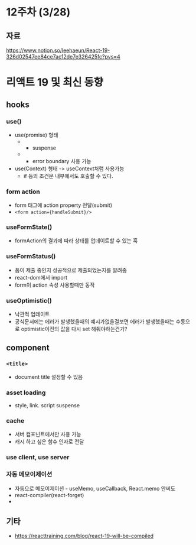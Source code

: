 # 12주차 (3/28)

## 자료

https://www.notion.so/leehaeun/React-19-326d02547ee84ce7ac12de7e326425fc?pvs=4

# 리액트 19 및 최신 동향

## hooks

### use()

- use(promise) 형태
  - + suspense
  - + error boundary 사용 가능
- use(Context) 형태 -> useContext처럼 사용가능
  - if 등의 조건문 내부에서도 호출할 수 있다.

### form action

- form 태그에 action property 전달(submit)
- `<form action={handleSubmit}/>`

### useFormState()

- formAction의 결과에 따라 상태를 업데이트할 수 있는 훅

### useFormStatus()

- 폼이 제출 중인지 성공적으로 제출되었는지를 알려줌
- react-dom에서 import
- form이 action 속성 사용할때만 동작

### useOptimistic()

- 낙관적 업데이트
- 공식문서에는 에러가 발생했을때의 예시가없을걸보면 에러가 발생했을때는 수동으로 optimistic이전의 값을 다시 set 해줘야하는건가?

## component

### `<title>`

- document title 설정할 수 있음

### asset loading

- style, link. script suspense

### cache

- 서버 컴포넌트에서만 사용 가능
- 캐시 하고 싶은 함수 인자로 전달

### use client, use server

### 자동 메모이제이션

- 자동으로 메모이제이션 - useMemo, useCallback, React.memo 안써도
- react-compiler(react-forget)
-

## 기타

- https://reacttraining.com/blog/react-19-will-be-compiled
